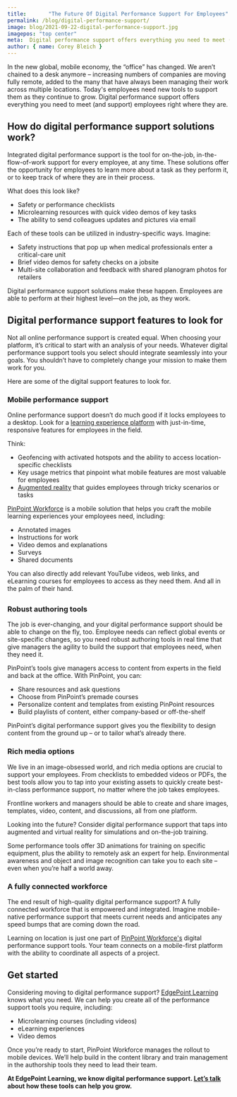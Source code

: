 ```yaml
---
title:       "The Future Of Digital Performance Support For Employees"
permalink: /blog/digital-performance-support/
image: blog/2021-09-22-digital-performance-support.jpg
imagepos: "top center"
meta:  Digital performance support offers everything you need to meet (and support) employees right where they are. These are the features to look for. 
author: { name: Corey Bleich }
---
```


​​In the new global, mobile economy, the “office” has changed. We aren’t chained to a desk anymore – increasing numbers of companies are moving fully remote, added to the many that have always been managing their work across multiple locations. Today's employees need new tools to support them as they continue to grow. Digital performance support offers everything you need to meet (and support) employees right where they are.

## How do digital performance support solutions work?

Integrated digital performance support is the tool for on-the-job, in-the-flow-of-work support for every employee, at any time. These solutions offer the opportunity for employees to learn more about a task as they perform it, or to keep track of where they are in their process.  

What does this look like?

* Safety or performance checklists
* Microlearning resources with quick video demos of key tasks
* The ability to send colleagues updates and pictures via email

Each of these tools can be utilized in industry-specific ways. Imagine:

* Safety instructions that pop up when medical professionals enter a critical-care unit
* Brief video demos for safety checks on a jobsite
* Multi-site collaboration and feedback with shared planogram photos for retailers

Digital performance support solutions make these happen. Employees are able to perform at their highest level—on the job, as they work.

## Digital performance support features to look for

Not all online performance support is created equal. When choosing your platform, it’s critical to start with an analysis of your needs. Whatever digital performance support tools you select should integrate seamlessly into your goals. You shouldn’t have to completely change your mission to make them work for you.

Here are some of the digital support features to look for.

### Mobile performance support

Online performance support doesn’t do much good if it locks employees to a desktop. Look for a [learning experience platform](https://www.pinpointworkforce.com/platform) with just-in-time, responsive features for employees in the field.

Think:

* Geofencing with activated hotspots and the ability to access location-specific checklists
* Key usage metrics that pinpoint what mobile features are most valuable for employees
* [Augmented reality](https://www.pinpointworkforce.com/post/artraining) that guides employees through tricky scenarios or tasks

[PinPoint Workforce](https://www.pinpointworkforce.com/) is a mobile solution that helps you craft the mobile learning experiences your employees need, including:

* Annotated images
* Instructions for work
* Video demos and explanations
* Surveys
* Shared documents

You can also directly add relevant YouTube videos, web links, and eLearning courses for employees to access as they need them. And all in the palm of their hand.

<div style="max-width: 720px; margin: 2em auto;">
  <div class="responsive-embed widescreen shadow">
    <div class="vi-lazyload" data-id="469090686" data-thumb="" data-logo="0"></div>
  </div>
</div>


### Robust authoring tools

The job is ever-changing, and your digital performance support should be able to change on the fly, too. Employee needs can reflect global events or site-specific changes, so you need robust authoring tools in real time that give managers the agility to build the support that employees need, when they need it.

PinPoint’s tools give managers access to content from experts in the field and back at the office. With PinPoint, you can:

* Share resources and ask questions
* Choose from PinPoint’s premade courses
* Personalize content and templates from existing PinPoint resources
* Build playlists of content, either company-based or off-the-shelf

PinPoint’s digital performance support gives you the flexibility to design content from the ground up – or to tailor what’s already there.

### Rich media options

We live in an image-obsessed world, and rich media options are crucial to support your employees. From checklists to embedded videos or PDFs, the best tools allow you to tap into your existing assets to quickly create best-in-class performance support, no matter where the job takes employees.

Frontline workers and managers should be able to create and share images, templates, video, content, and discussions, all from one platform.

Looking into the future? Consider digital performance support that taps into augmented and virtual reality for simulations and on-the-job training.

Some performance tools offer 3D animations for training on specific equipment, plus the ability to remotely ask an expert for help. Environmental awareness and object and image recognition can take you to each site – even when you’re half a world away.

### A fully connected workforce

The end result of high-quality digital performance support? A fully connected workforce that is empowered and integrated. Imagine mobile-native performance support that meets current needs and anticipates any speed bumps that are coming down the road.

Learning on location is just one part of [PinPoint Workforce's](https://www.edgepointlearning.com/performance-support/) digital performance support tools. Your team connects on a mobile-first platform with the ability to coordinate all aspects of a project.

## Get started

Considering moving to digital performance support? [EdgePoint Learning](https://www.edgepointlearning.com/) knows what you need. We can help you create all of the performance support tools you require, including:

* Microlearning courses (including videos)
* eLearning experiences
* Video demos

Once you’re ready to start, PinPoint Workforce manages the rollout to mobile devices. We’ll help build in the content library and train management in the authorship tools they need to lead their team.

**At EdgePoint Learning, we know digital performance support. [Let’s talk](/contact/) about how these tools can help you grow.**
